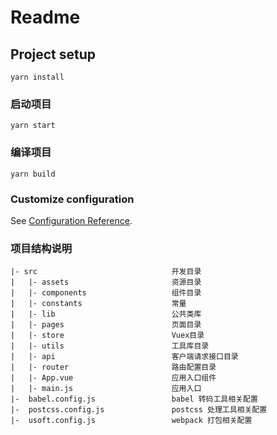 # Readme

## Project setup
```
yarn install
```

### 启动项目
```
yarn start
```

### 编译项目
```
yarn build
```

### Customize configuration
See [Configuration Reference](https://www.npmjs.com/package/@usoft-fe/vue-cli).


### 项目结构说明

```
|- src                              开发目录
|   |- assets                       资源目录
|   |- components                   组件目录
|   |- constants                    常量    
|   |- lib                          公共类库  
|   |- pages                        页面目录
|   |- store                        Vuex目录
|   |- utils                        工具库目录    
|   |- api                          客户端请求接口目录
|   |- router                       路由配置目录
|   |- App.vue                      应用入口组件
|   |- main.js                      应用入口
|-  babel.config.js                 babel 转码工具相关配置
|-  postcss.config.js               postcss 处理工具相关配置
|-  usoft.config.js                 webpack 打包相关配置
```